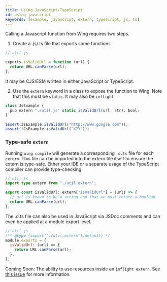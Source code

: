 ```yaml
---
title: Using JavaScript/TypeScript
id: using-javascript
keywords: [example, javascript, extern, typescript, js, ts]
---
```


Calling a Javascript function from Wing requires two steps.

1. Create a .js/.ts file that exports some functions

```js
// util.js

exports.isValidUrl = function (url) {
  return URL.canParse(url);
};
```

It may be CJS/ESM written in either JavaScript or TypeScript.

2. Use the `extern` keyword in a class to expose the function to Wing. Note that this must be `static`. It may also be `inflight`

```ts
class JsExample {
  pub extern "./util.js" static isValidUrl(url: str): bool;
}

assert(JsExample.isValidUrl("http://www.google.com"));
assert(!JsExample.isValidUrl("X?Y"));
```

### Type-safe `extern`

Running `wing compile` will generate a corresponding `.d.ts` file for each `extern`. This file can be imported into the extern file itself to ensure the extern is type-safe. Either your IDE or a separate usage of the TypeScript compiler can provide type-checking.

```ts
// util.ts
import type extern from "./util.extern";

export const isValidUrl: extern["isValidUrl"] = (url) => {
  // url is known to be a string and that we must return a boolean
  return URL.canParse(url);
};
```

The .d.ts file can also be used in JavaScript via JSDoc comments and can even be applied at a module export level.

```js
// util.js
/** @type {import("./util.extern").default} */
module.exports = {
  isValidUrl: (url) => {
    return URL.canParse(url);
  },
};
```

Coming Soon: The ability to use resources inside an `inflight extern`. See [this issue](https://github.com/winglang/wing/issues/76) for more information.
